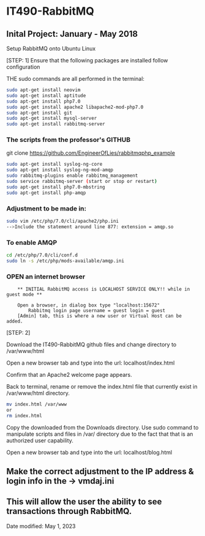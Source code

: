 # IT490-RabbitMQ 
## Inital Project: January - May 2018

Setup RabbitMQ onto Ubuntu Linux

[STEP: 1]
Ensure that the following packages are installed follow configuration 

THE sudo commands are all performed in the terminal:
``` bash
sudo apt-get install neovim
sudo apt-get install aptitude
sudo apt-get install php7.0 
sudo apt-get install apache2 libapache2-mod-php7.0
sudo apt-get install git
sudo apt-get install mysql-server
sudo apt-get install rabbitmq-server
```
### The scripts from the professor's GITHUB
git clone https://github.com/EngineerOfLies/rabbitmqphp_example

``` bash
sudo apt-get install syslog-ng-core
sudo apt-get install syslog-ng-mod-amqp
sudo rabbitmq-plugins enable rabbitmq_management
sudo service rabbitmq-server (start or stop or restart) 
sudo apt-get install php7.0-mbstring
sudo apt-get install php-amqp
```
### Adjustment to be made in:
```bash
sudo vim /etc/php/7.0/cli/apache2/php.ini
-->Include the statement around line 877: extension = amqp.so
```

### To enable AMQP
``` bash
cd /etc/php/7.0/cli/conf.d
sudo ln -s /etc/php/mods-available/amqp.ini
```

### OPEN an internet browser
```	
	** INITIAL RabbitMQ access is LOCALHOST SERVICE ONLY!! while in guest mode **

	Open a browser, in dialog box type "localhost:15672"
		Rabbitmq login page username = guest login = guest
	[Admin] tab, this is where a new user or Virtual Host can be added.
```

[STEP: 2]

Download the IT490-RabbitMQ github files and change directory to  /var/www/html

Open a new browser tab and type into the url: localhost/index.html

Confirm that an Apache2 welcome page appears.

Back to terminal, rename or remove the index.html file that currently exist in /var/www/html directory.
```bash
mv index.html /var/www
or
rm index.html
```

Copy the downloaded from the Downloads directory.  Use sudo command to manipulate scripts and files in /var/ directory 
due to the fact that that is an authorized user capability.

Open a new browser tab and type into the url: localhost/blog.html

## Make the correct adjustment to the IP address & login info in the ->  vmdaj.ini
## This will allow the user the ability to see transactions through RabbitMQ. 


Date modified: May 1, 2023 
	
